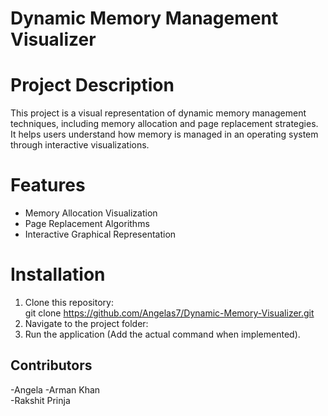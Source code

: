 # Dynamic Memory Management Visualizer  

# Project Description  
This project is a visual representation of dynamic memory management techniques, including memory allocation and page replacement strategies. It helps users understand how memory is managed in an operating system through interactive visualizations.  

# Features  
- Memory Allocation Visualization  
- Page Replacement Algorithms  
- Interactive Graphical Representation  

# Installation  
1. Clone this repository:  
git clone https://github.com/Angelas7/Dynamic-Memory-Visualizer.git
2. Navigate to the project folder:  
3. Run the application (Add the actual command when implemented).  

##  Contributors  
-Angela
-Arman Khan  
-Rakshit Prinja  
